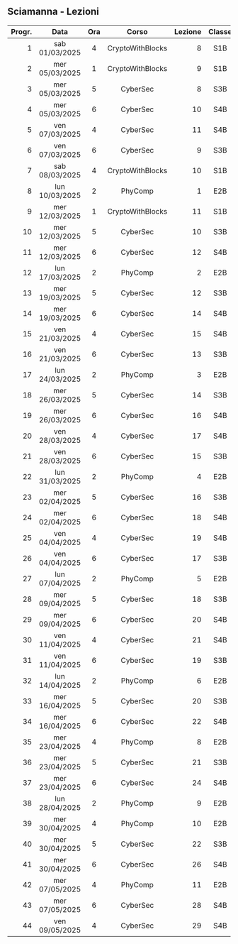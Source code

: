 ## Sciamanna - Lezioni

|Progr.| Data | Ora | Corso | Lezione | Classe |
|--:|:-:|:-:|:-:|--:|:-:|
|1|sab 01/03/2025|4|CryptoWithBlocks|8|S1B|
|2|mer 05/03/2025|1|CryptoWithBlocks|9|S1B|
|3|mer 05/03/2025|5|CyberSec|8|S3B|
|4|mer 05/03/2025|6|CyberSec|10|S4B|
|5|ven 07/03/2025|4|CyberSec|11|S4B|
|6|ven 07/03/2025|6|CyberSec|9|S3B|
|7|sab 08/03/2025|4|CryptoWithBlocks|10|S1B|
|8|lun 10/03/2025|2|PhyComp|1|E2B|
|9|mer 12/03/2025|1|CryptoWithBlocks|11|S1B|
|10|mer 12/03/2025|5|CyberSec|10|S3B|
|11|mer 12/03/2025|6|CyberSec|12|S4B|
|12|lun 17/03/2025|2|PhyComp|2|E2B|
|13|mer 19/03/2025|5|CyberSec|12|S3B|
|14|mer 19/03/2025|6|CyberSec|14|S4B|
|15|ven 21/03/2025|4|CyberSec|15|S4B|
|16|ven 21/03/2025|6|CyberSec|13|S3B|
|17|lun 24/03/2025|2|PhyComp|3|E2B|
|18|mer 26/03/2025|5|CyberSec|14|S3B|
|19|mer 26/03/2025|6|CyberSec|16|S4B|
|20|ven 28/03/2025|4|CyberSec|17|S4B|
|21|ven 28/03/2025|6|CyberSec|15|S3B|
|22|lun 31/03/2025|2|PhyComp|4|E2B|
|23|mer 02/04/2025|5|CyberSec|16|S3B|
|24|mer 02/04/2025|6|CyberSec|18|S4B|
|25|ven 04/04/2025|4|CyberSec|19|S4B|
|26|ven 04/04/2025|6|CyberSec|17|S3B|
|27|lun 07/04/2025|2|PhyComp|5|E2B|
|28|mer 09/04/2025|5|CyberSec|18|S3B|
|29|mer 09/04/2025|6|CyberSec|20|S4B|
|30|ven 11/04/2025|4|CyberSec|21|S4B|
|31|ven 11/04/2025|6|CyberSec|19|S3B|
|32|lun 14/04/2025|2|PhyComp|6|E2B|
|33|mer 16/04/2025|5|CyberSec|20|S3B|
|34|mer 16/04/2025|6|CyberSec|22|S4B|
|35|mer 23/04/2025|4|PhyComp|8|E2B|
|36|mer 23/04/2025|5|CyberSec|21|S3B|
|37|mer 23/04/2025|6|CyberSec|24|S4B|
|38|lun 28/04/2025|2|PhyComp|9|E2B|
|39|mer 30/04/2025|4|PhyComp|10|E2B|
|40|mer 30/04/2025|5|CyberSec|22|S3B|
|41|mer 30/04/2025|6|CyberSec|26|S4B|
|42|mer 07/05/2025|4|PhyComp|11|E2B|
|43|mer 07/05/2025|6|CyberSec|28|S4B|
|44|ven 09/05/2025|4|CyberSec|29|S4B|


